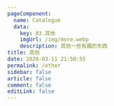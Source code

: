 ```yaml
---
pageComponent: 
  name: Catalogue
  data: 
    key: 03.其他
    imgUrl: /img/more.webp
    description: 其他一些有趣的东西
title: 其他
date: 2020-03-11 21:50:55
permalink: /other
sidebar: false
article: false
comment: false
editLink: false
---
```


